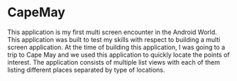 # CapeMay

This application is my first multi screen encounter in the Android World. This application was built to test my skills 
with respect to building a multi screen application. At the time of building this application, I was going to a trip to 
Cape May and we used this application to quickly locate the points of interest. The application consists of multiple 
list views with each of them listing different places separated by type of locations.
